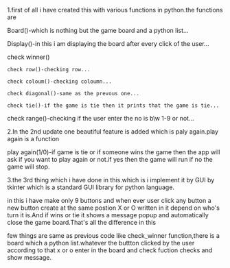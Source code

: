1.first of all i have created this with various functions in python.the functions are

  Board()-which is nothing but the game board and a python list...

  Display()-in this i am displaying the board after every click of the user...

  check winner()

    check row()-checking row...
  
    check coloum()-checking coloumn...
  
    check diagonal()-same as the prevous one...
  
    check tie()-if the game is tie then it prints that the game is tie...
  
  check range()-checking if the user enter the no is b\w 1-9 or not...

2.In the 2nd update one beautiful feature is added which is paly again.play again is a function

play again(1/0)-if game is tie or if someone wins the game then the app will ask if you want to play again or not.if yes then the game will run if no the game will stop.

3.the 3rd thing which i have done in this.which is i implement it by GUI by tkinter which is a standard GUI library for python language.

   in this i have make only 9 buttons and when ever user click any button a new button create at the same postion X or O written in it depend on who's turn it is.And if wins or tie it shows a message popup and automatically close the game board.That's all the difference in this
    
   few things are same as previous code like check_winner function,there is a board which a python list.whatever the buttton clicked by the user according to that x or o enter in the board and check fuction checks and show message.
